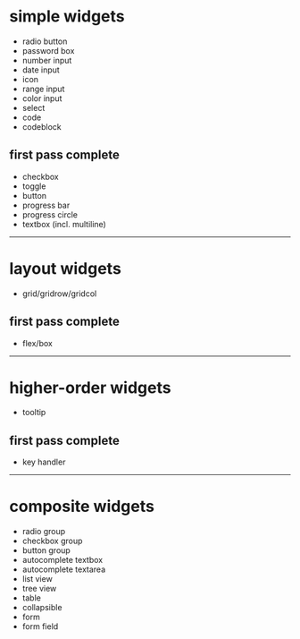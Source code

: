 # simple widgets
- radio button
- password box
- number input
- date input
- icon
- range input
- color input
- select
- code
- codeblock

## first pass complete
- checkbox
- toggle
- button
- progress bar
- progress circle
- textbox (incl. multiline)

--------------------

# layout widgets
- grid/gridrow/gridcol

## first pass complete
- flex/box

--------------------

# higher-order widgets
- tooltip

## first pass complete
- key handler

--------------------

# composite widgets
- radio group
- checkbox group
- button group
- autocomplete textbox
- autocomplete textarea
- list view
- tree view
- table
- collapsible
- form
- form field
